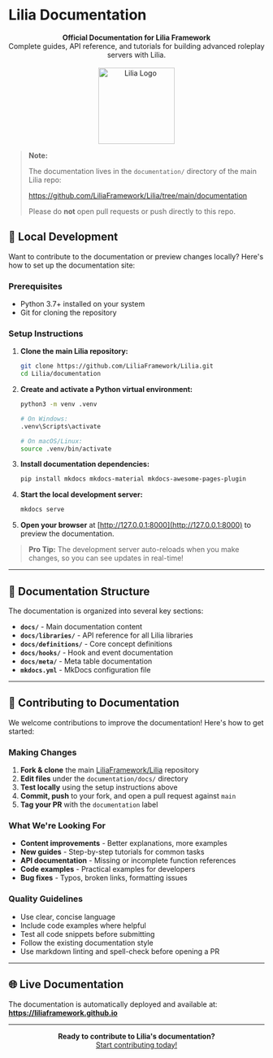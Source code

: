 # Lilia Documentation

<p align="center">
  <strong>Official Documentation for Lilia Framework</strong><br/>
  Complete guides, API reference, and tutorials for building advanced roleplay servers with Lilia.<br/><br/>
  <img src="https://bleonheart.github.io/Samael-Assets/lilia.png?raw=true" alt="Lilia Logo" width="150" />
</p>

> **Note:**
> 
> The documentation lives in the `documentation/` directory of the main Lilia repo:
> 
> https://github.com/LiliaFramework/Lilia/tree/main/documentation
> 
> Please do **not** open pull requests or push directly to this repo.



## 🚀 Local Development

Want to contribute to the documentation or preview changes locally? Here's how to set up the documentation site:

### **Prerequisites**
- Python 3.7+ installed on your system
- Git for cloning the repository

### **Setup Instructions**

1. **Clone the main Lilia repository:**
   ```bash
   git clone https://github.com/LiliaFramework/Lilia.git
   cd Lilia/documentation
   ```

2. **Create and activate a Python virtual environment:**
   ```bash
   python3 -m venv .venv
   
   # On Windows:
   .venv\Scripts\activate
   
   # On macOS/Linux:
   source .venv/bin/activate
   ```

3. **Install documentation dependencies:**
   ```bash
   pip install mkdocs mkdocs-material mkdocs-awesome-pages-plugin
   ```

4. **Start the local development server:**
   ```bash
   mkdocs serve
   ```

5. **Open your browser** at [http://127.0.0.1:8000](http://127.0.0.1:8000) to preview the documentation.

> **Pro Tip:** The development server auto-reloads when you make changes, so you can see updates in real-time!

---

## 📖 Documentation Structure

The documentation is organized into several key sections:

- **`docs/`** - Main documentation content
- **`docs/libraries/`** - API reference for all Lilia libraries
- **`docs/definitions/`** - Core concept definitions
- **`docs/hooks/`** - Hook and event documentation
- **`docs/meta/`** - Meta table documentation
- **`mkdocs.yml`** - MkDocs configuration file

---

## 🤝 Contributing to Documentation

We welcome contributions to improve the documentation! Here's how to get started:

### **Making Changes**
1. **Fork & clone** the main [LiliaFramework/Lilia](https://github.com/LiliaFramework/Lilia) repository
2. **Edit files** under the `documentation/docs/` directory
3. **Test locally** using the setup instructions above
4. **Commit, push** to your fork, and open a pull request against `main`
5. **Tag your PR** with the `documentation` label

### **What We're Looking For**
- **Content improvements** - Better explanations, more examples
- **New guides** - Step-by-step tutorials for common tasks
- **API documentation** - Missing or incomplete function references
- **Code examples** - Practical examples for developers
- **Bug fixes** - Typos, broken links, formatting issues

### **Quality Guidelines**
- Use clear, concise language
- Include code examples where helpful
- Test all code snippets before submitting
- Follow the existing documentation style
- Use markdown linting and spell-check before opening a PR

---

## 🌐 Live Documentation

The documentation is automatically deployed and available at:
**https://liliaframework.github.io**

---

<p align="center">
  <strong>Ready to contribute to Lilia's documentation?</strong><br/>
  <a href="https://github.com/LiliaFramework/Lilia">Start contributing today!</a>
</p>
